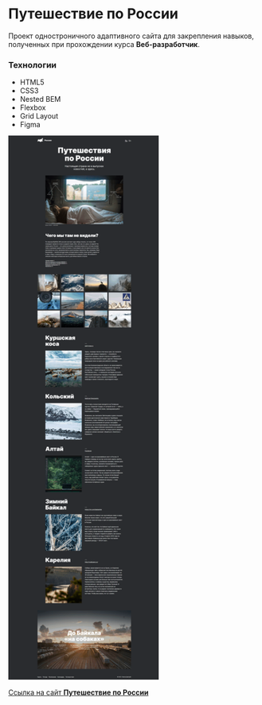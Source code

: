 # Путешествие по России

Проект одностроничного адаптивного сайта для закрепления навыков, полученных при прохождении курса **Веб-разработчик**.

### Технологии
* HTML5
* CSS3
* Nested BEM
* Flexbox
* Grid Layout
* Figma

<a width="60%" height="500px">
<img src="./images/dmitry-user.png" width="60%">
</a>

[Ссылка на сайт **Путешествие по России**](https://dmitry-user.github.io/russian-travel/)

